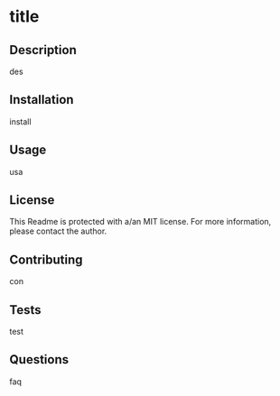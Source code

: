 # title 

## Description

des


## Installation

install


## Usage

usa


## License

This Readme is protected with a/an MIT license. For more information, please contact the author.


## Contributing

con


## Tests

test


## Questions

faq